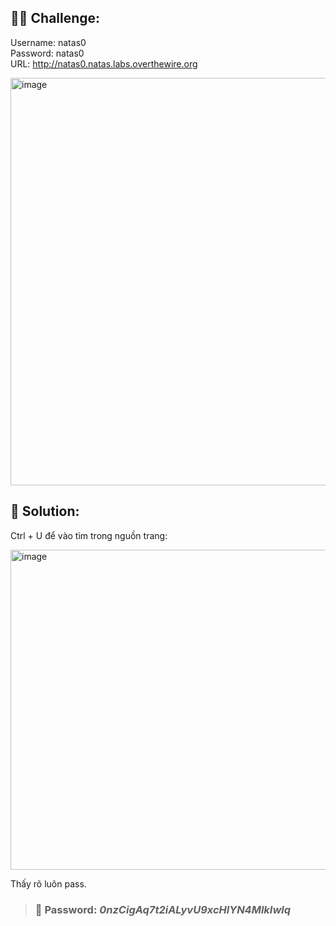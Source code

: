 ## 🕵️‍♂️ Challenge:
Username: natas0  
Password: natas0  
URL: http://natas0.natas.labs.overthewire.org  

<img width="1919" height="652" alt="image" src="https://github.com/user-attachments/assets/0a36c731-de81-47a6-bb12-dff471bb854f" />


## 📝 Solution: 
Ctrl + U để vào tìm trong nguồn trang:  

<img width="1337" height="512" alt="image" src="https://github.com/user-attachments/assets/6bdf1a39-7468-4460-b2f9-43a8fe984ab9" />

Thấy rõ luôn pass.  

>### 🎯 Password: ***0nzCigAq7t2iALyvU9xcHlYN4MlkIwlq***
